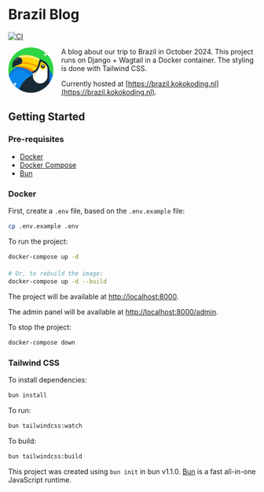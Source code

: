 # Brazil Blog

[![CI](https://github.com/drikusroor/brazil-blog/actions/workflows/ci.yml/badge.svg)](https://github.com/drikusroor/brazil-blog/actions/workflows/ci.yml)

<img src="logo.png" style="float: left; margin-right: 1rem; border-radius: 92px;" alt="Logo" width="92" height="92" />

A blog about our trip to Brazil in October 2024. This project runs on Django + Wagtail in a Docker container. The styling is done with Tailwind CSS.

Currently hosted at [https://brazil.kokokoding.nl](https://brazil.kokokoding.nl).

## Getting Started

### Pre-requisites

- [Docker](https://www.docker.com/)
- [Docker Compose](https://docs.docker.com/compose/)
- [Bun](https://bun.sh)

### Docker

First, create a `.env` file, based on the `.env.example` file:

```bash
cp .env.example .env
```

To run the project:

```bash
docker-compose up -d

# Or, to rebuild the image:
docker-compose up -d --build
```

The project will be available at [http://localhost:8000](http://localhost:8000).

The admin panel will be available at [http://localhost:8000/admin](http://localhost:8000/admin).

To stop the project:

```bash
docker-compose down
```

### Tailwind CSS

To install dependencies:

```bash
bun install
```

To run:

```bash
bun tailwindcss:watch
```

To build:

```bash
bun tailwindcss:build
```

This project was created using `bun init` in bun v1.1.0. [Bun](https://bun.sh) is a fast all-in-one JavaScript runtime.
